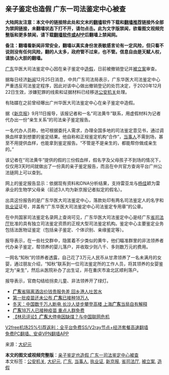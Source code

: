  <h2>亲子鉴定也造假 广东一司法鉴定中心被查</h2> <p class="notice"><b>大陆网友注意：本文中的链接除此处和文末的<a href="https://github.com/bannedbook/fanqiang" >翻墙</a>软件下载和<a href="https://github.com/killgcd/justmysocks/blob/master/README.md">翻墙推荐</a>链接外全部为禁网链接，未翻墙状态下打不开，请勿点击。此为文字版禁闻，欲看图文视频完整版和更多禁闻，请下载<a href="https://github.com/bannedbook/fanqiang">翻墙软件或APP</a>后翻墙上禁闻网。</p><p>备注：翻墙看新闻非常安全，翻墙以真实身份发表敏感言论有一定风险，但只看不说则没有任何风险，翻的人太多，政府管不过来，也不管。信息自由是天赋人权，请放心大胆的翻墙。</b></p>  <div class="entry"> <p id="conimg"><a href="https://www.bannedbook.org/bnews/tag/%e5%b9%bf%e4%b8%9c/" class="st_tag internal_tag" rel="tag" title="标签 广东 下的日志">广东</a>华医大司法鉴定中心因在亲子鉴定中<a href="https://www.bannedbook.org/bnews/tag/%e9%80%a0%e5%81%87/" class="st_tag internal_tag" rel="tag" title="标签 造假 下的日志">造假</a>，日前被撤销登记并<a href="https://www.bannedbook.org/bnews/tag/%E8%A2%AB%E7%AB%8B%E6%A1%88/" class="st_tag internal_tag" rel="tag" title="标签 被立案 下的日志">被立案</a>审查。</p> <p>据每日经济<span class='wp_keywordlink_affiliate'><a href="https://www.bannedbook.org/" title="新闻">新闻</a></span>12月25日消息，中共广东司法局表示，广东华医大司法鉴定中心严重违反司法鉴定程序，因此对该中心做出撤销登记的处罚决定，于2020年12月22日生效，涉嫌犯罪的线索和证据材料已经移送<a href="https://www.bannedbook.org/bnews/tag/%E5%85%AC%E5%AE%89%E6%9C%BA%E5%85%B3/" class="st_tag internal_tag" rel="tag" title="标签 公安机关 下的日志">公安机关</a>处理。</p> <p>有陆媒在之前曾经曝出广州华医大司法鉴定中心在亲子鉴定中造假。</p> <p>据《<a href="https://www.bannedbook.org/bnews/tag/%e6%96%b0%e4%ba%ac%e6%8a%a5/" class="st_tag internal_tag" rel="tag" title="标签 新京报 下的日志">新京报</a>》9月11日报导，该报记者和一名“司法黄牛”联系，用虚假材料为记者代办出一份“亲生关系”的司法亲子鉴定报告。</p>  <p>一名代办人员称，他可根据委托人需求，办理全国多地的司法鉴定意见书，通过调换血样拿到想要的鉴定结果。他自称和正规鉴定机构“合作”，<a href="https://www.bannedbook.org/bnews/tag/%E5%BD%93%E4%BA%8B%E4%BA%BA/" class="st_tag internal_tag" rel="tag" title="标签 当事人 下的日志">当事人</a>不需到场，甚至不用提供血样，也能拿到鉴定报告。“不管是不是亲生的，都能帮你做成亲生的。”</p> <p>该记者在“司法黄牛”提供的假的三份假血样，假名字及父母孩子不到场的情况下，仅仅用3天时间就做出了一份真的亲子鉴定报告，而且在中共官方查询平台广州公法链网上可以查到。</p> <p>网上的鉴定报告显示：依据现有资料和DNA分析结果，支持雷亚龙与<span class='wp_keywordlink'><a href="https://www.bannedbook.org/forum2/topic1456.html" title="电子书：京城刀客--杨佳" target="_blank">杨佳</a></span>颖为雷承业的生物学父母亲（前述3人均为新京报记者拟定的假名）。</p> <p>出具这份报告的是广东华医大司法鉴定中心，落款处印有两名司法鉴定人的名字和<a href="https://www.bannedbook.org/bnews/tag/%E6%89%A7%E4%B8%9A%E8%AF%81/" class="st_tag internal_tag" rel="tag" title="标签 执业证 下的日志">执业证</a>证号，并盖有“广东华医大司法鉴定中心司法鉴定专用章”的公章。</p>  <p>在中共国家司法鉴定名录网上查询可见，广东华医大司法鉴定中心是经广东<a href="https://www.bannedbook.org/bnews/tag/%E7%9C%81%E5%8F%B8%E6%B3%95%E5%8E%85/" class="st_tag internal_tag" rel="tag" title="标签 省司法厅 下的日志">省司法厅</a>批准的具有独立司法鉴定资质的正规大型司法鉴定机构。鉴定中心主要鉴定业务包括法医物证鉴定（包括亲子鉴定、个体识别、亲缘鉴定等）。</p> <p>报导表示，在一些社交群中，隐匿着不少类似的黄牛，他们瞄准群里的非法领养者代办亲子鉴定，帮领养的婴儿落户，并收取少则八千、多则数万元的费用。</p> <p>一网名“知秋”的领养者透露，自己花了3万元人民币从甘肃领养了一名未满月的女婴，通过朋友介绍，“知秋”联系到一位司法鉴定所的工作人员，将其领养的女婴鉴定为“亲生”，然后从医院补办了出生证，并在重庆市渝北区顺利落户。</p> <p>报导表示，官商勾结给拐卖儿童、非法领养开了绿灯。</p>  <ul class='op-related-articles' title='相关阅读'> <li><a href='https://www.bannedbook.org/bnews/cnnews/hknews/20201226/1455040.html' target='_blank'><b>广东</b>省隔离酒店价钱贵服务差 回乡港人吐苦水</a></li> <li><a href='https://www.bannedbook.org/bnews/cbnews/20201225/1454625.html' target='_blank'>第一批疫苗还未公布 <b>广东</b>已接种18万人</a></li> <li><a href='https://www.bannedbook.org/bnews/headline/20201224/1453781.html' target='_blank'>冬天：中国数千万人断电 长沙人徒步攀登高楼 上海<b>广东</b>当局自有解释</a></li> <li><a href='https://www.bannedbook.org/bnews/baitai/20201223/1453521.html' target='_blank'><b>广东</b>18万人已接种疫苗 重点人群免费</a></li> <li><a href='https://www.bannedbook.org/bnews/comments/20201222/1452926.html' target='_blank'>【林忌评论】<b>广东</b>大停电因缺煤？与中国联网危机</a></li> </ul> <p class="texttj"> <a href="https://www.bannedbook.org/forum23/topic22702.html" target="_blank">V2free机场25%引荐返利：全平台免费SS/V2ray节点+经济套餐高速翻墙</a><br/> <a href="https://github.com/bannedbook/fanqiang/wiki/%E7%A6%81%E9%97%BB%E7%BD%91%E5%AE%89%E5%8D%93%E7%BF%BB%E5%A2%99%E6%96%B0%E9%97%BBAPP" target="_blank">免费PC翻墙、安卓VPN翻墙APP</a></p><p> 来源：<span class='wp_keywordlink_affiliate'><a href="http://www.epochtimes.com/" title="大纪元" target="_blank">大纪元</a></span> </p><a name='sharetosocial'></a>       <div><b>本文的图文或视频完整版</b>：<a href='https://www.bannedbook.org/bnews/cbnews/20201226/1455429.html'>亲子鉴定也造假 广东一司法鉴定中心被查</a></div>  </div><!--END ENTRY--> <div class="postfooter"> <div>本文标签：<a href="https://www.bannedbook.org/bnews/tag/%E5%85%AC%E5%AE%89%E6%9C%BA%E5%85%B3/" rel="tag">公安机关</a>, <a href="https://www.bannedbook.org/bnews/tag/%e5%a4%a7%e7%ba%aa%e5%85%83/" rel="tag">大纪元</a>, <a href="https://www.bannedbook.org/bnews/tag/%e5%b9%bf%e4%b8%9c/" rel="tag">广东</a>, <a href="https://www.bannedbook.org/bnews/tag/%E5%BD%93%E4%BA%8B%E4%BA%BA/" rel="tag">当事人</a>, <a href="https://www.bannedbook.org/bnews/tag/%E6%89%A7%E4%B8%9A%E8%AF%81/" rel="tag">执业证</a>, <a href="https://www.bannedbook.org/bnews/tag/%e6%96%b0%e4%ba%ac%e6%8a%a5/" rel="tag">新京报</a>, <a href="https://www.bannedbook.org/bnews/tag/%E7%9C%81%E5%8F%B8%E6%B3%95%E5%8E%85/" rel="tag">省司法厅</a>, <a href="https://www.bannedbook.org/bnews/tag/%E8%A2%AB%E7%AB%8B%E6%A1%88/" rel="tag">被立案</a>, <a href="https://www.bannedbook.org/bnews/tag/%e9%80%a0%e5%81%87/" rel="tag">造假</a></div>  </div><!--END POSTFOOTER--> 